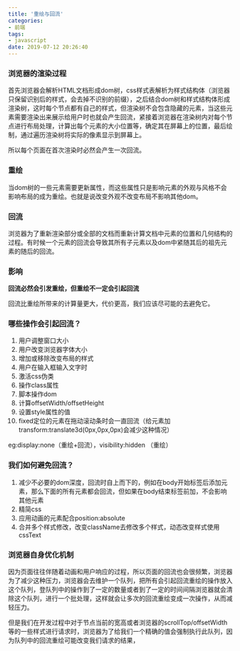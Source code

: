 ```yaml
---
title: '重绘与回流'
categories:
- 前端
tags:
- javascript
date: 2019-07-12 20:26:40
---
```

### 浏览器的渲染过程
首先浏览器会解析HTML文档形成dom树，css样式表解析为样式结构体（浏览器只保留识别后的样式，会去掉不识别的前缀），之后结合dom树和样式结构体形成渲染树，这时每个节点都有自己的样式，但渲染树不会包含隐藏的元素，当这些元素需要渲染出来展示给用户时也就会产生回流，紧接着浏览器在渲染树内对每个节点进行布局处理，计算出每个元素的大小位置等，确定其在屏幕上的位置，最后绘制，通过遍历渲染树将实际的像素显示到屏幕上。

所以每个页面在首次渲染时必然会产生一次回流。
### 重绘  
当dom树的一些元素需要更新属性，而这些属性只是影响元素的外观与风格不会影响布局的成为重绘。也就是说改变外观不改变布局不影响其他dom。

### 回流
浏览器为了重新渲染部分或全部的文档而重新计算文档中元素的位置和几何结构的过程。有时候一个元素的回流会导致其所有子元素以及dom中紧随其后的祖先元素的随后的回流。

### 影响

**回流必然会引发重绘，但重绘不一定会引起回流**

回流比重绘所带来的计算量更大，代价更高，我们应该尽可能的去避免它。

### 哪些操作会引起回流？
1. 用户调整窗口大小
2. 用户改变浏览器字体大小
3. 增加或移除改变布局的样式
4. 用户在输入框输入文字时
5. 激活css伪类
6. 操作class属性
7. 脚本操作dom
8. 计算offsetWidth/offsetHeight
9. 设置style属性的值
10. fixed定位的元素在拖动滚动条时会一直回流（给元素加transform:translate3d(0px,0px,0px)会减少这种情况）

eg:display:none（重绘+回流），visibility:hidden （重绘）

### 我们如何避免回流？

1. 减少不必要的dom深度，回流时自上而下的，例如在body开始标签后添加元素，那么下面的所有元素都会回流，但如果在body结束标签前加，不会影响其他元素
2. 精简css
3. 应用动画的元素配合position:absolute
4. 合并多个样式修改，改变className去修改多个样式，动态改变样式使用cssText

### 浏览器自身优化机制

因为页面往往伴随着动画和用户响应的过程，所以页面的回流也会很频繁，浏览器为了减少这种压力，浏览器会去维护一个队列，把所有会引起回流重绘的操作放入这个队列，登队列中的操作到了一定的数量或者到了一定的时间间隔浏览器就会清除这个队列，进行一个批处理，这样就会让多次的回流重绘变成一次操作，从而减轻压力。

但是我们在开发过程中对于节点当前的宽高或者浏览器的scrollTop/offsetWidth等的一些样式进行请求时，浏览器为了给我们一个精确的值会强制执行此队列，因为队列中的回流重绘可能改变我们请求的结果，

